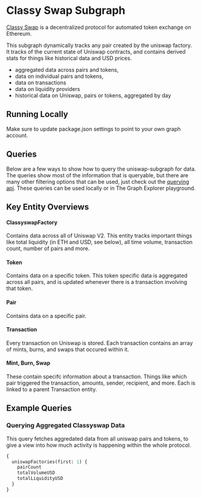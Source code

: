 # Classy Swap Subgraph

[Classy Swap](https://classyswap.org/) is a decentralized protocol for automated token exchange on Ethereum.

This subgraph dynamically tracks any pair created by the uniswap factory. It tracks of the current state of Uniswap contracts, and contains derived stats for things like historical data and USD prices.

- aggregated data across pairs and tokens,
- data on individual pairs and tokens,
- data on transactions
- data on liquidity providers
- historical data on Uniswap, pairs or tokens, aggregated by day

## Running Locally

Make sure to update package.json settings to point to your own graph account.

## Queries

Below are a few ways to show how to query the uniswap-subgraph for data. The queries show most of the information that is queryable, but there are many other filtering options that can be used, just check out the [querying api](https://thegraph.com/docs/graphql-api). These queries can be used locally or in The Graph Explorer playground.

## Key Entity Overviews

#### ClassyswapFactory

Contains data across all of Uniswap V2. This entity tracks important things like total liquidity (in ETH and USD, see below), all time volume, transaction count, number of pairs and more.

#### Token

Contains data on a specific token. This token specific data is aggregated across all pairs, and is updated whenever there is a transaction involving that token.

#### Pair

Contains data on a specific pair.

#### Transaction

Every transaction on Uniswap is stored. Each transaction contains an array of mints, burns, and swaps that occured within it.

#### Mint, Burn, Swap

These contain specifc information about a transaction. Things like which pair triggered the transaction, amounts, sender, recipient, and more. Each is linked to a parent Transaction entity.

## Example Queries

### Querying Aggregated Classyswap Data

This query fetches aggredated data from all uniswap pairs and tokens, to give a view into how much activity is happening within the whole protocol.

```graphql
{
  uniswapFactories(first: 1) {
    pairCount
    totalVolumeUSD
    totalLiquidityUSD
  }
}
```

